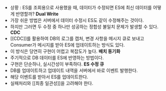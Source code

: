 - 상황 : ES를 조회용으로 사용했을 때, 데이터가 수정되면 ES에 최신 데이터를 어떻게 반영할까?
**Dual Write**
- 가장 쉬운 방법은 서버에서 데이터 수정시 ES도 같이 수정해주는 것이다.
- 하지만 그러면 두 수정 중 하나만 성공하는 정합성 불일치 문제가 발생할 수 있다.
**CDC**
- [[CDC]]를 활용하여 DB의 로그를 캡처, 변경 사항을 메시지 큐로 보내고 Consumer가 메시지를 받아 ES에 업데이트하는 방식도 있다.
- 이 방식은 당연히 구현이 어렵고 복잡도가 높다.
**배치 동기화**
- 주기적으로 DB 데이터를 ES에 반영하는 방법이다.
- 구현은 단순하나, 실시간성이 부족하다.
**ES 수정 큐**
- DB를 업데이트하고 업데이트 내역을 서버에서 바로 이벤트 발행한다.
- 해당 이벤트를 받아서 ES를 업데이트한다.
- 실패처리와 [[최종 일관성]]을 고려해야 한다.